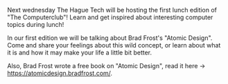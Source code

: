 Next wednesday The Hague Tech will be hosting the first lunch edition of "The Computerclub"! Learn and get inspired about interesting computer topics during lunch!

In our first edition we will be talking about Brad Frost's "Atomic Design". Come and share your feelings about this wild concept, or learn about what it is and how it may make your life a little bit better.

Also, Brad Frost wrote a free book on "Atomic Design", read it here -> https://atomicdesign.bradfrost.com/.



